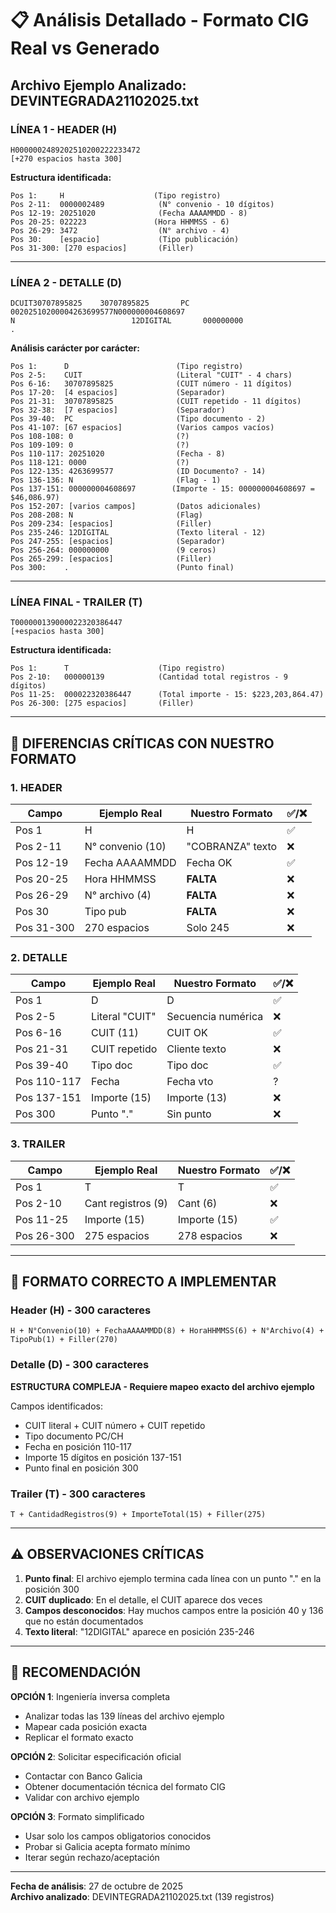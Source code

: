 # 📋 Análisis Detallado - Formato CIG Real vs Generado

## Archivo Ejemplo Analizado: DEVINTEGRADA21102025.txt

### LÍNEA 1 - HEADER (H)
```
H0000002489202510200222233472                                                    [+270 espacios hasta 300]
```

**Estructura identificada:**
```
Pos 1:     H                    (Tipo registro)
Pos 2-11:  0000002489            (N° convenio - 10 dígitos)
Pos 12-19: 20251020              (Fecha AAAAMMDD - 8)
Pos 20-25: 022223               (Hora HHMMSS - 6)
Pos 26-29: 3472                  (N° archivo - 4)
Pos 30:    [espacio]             (Tipo publicación)
Pos 31-300: [270 espacios]       (Filler)
```

---

### LÍNEA 2 - DETALLE (D)
```
DCUIT30707895825    30707895825       PC                                                             00202510200004263699577N000000004608697                                   N                          12DIGITAL       000000000                                                                        .
```

**Análisis carácter por carácter:**

```
Pos 1:      D                        (Tipo registro)
Pos 2-5:    CUIT                     (Literal "CUIT" - 4 chars)
Pos 6-16:   30707895825              (CUIT número - 11 dígitos)
Pos 17-20:  [4 espacios]             (Separador)
Pos 21-31:  30707895825              (CUIT repetido - 11 dígitos)
Pos 32-38:  [7 espacios]             (Separador)
Pos 39-40:  PC                       (Tipo documento - 2)
Pos 41-107: [67 espacios]            (Varios campos vacíos)
Pos 108-108: 0                       (?)
Pos 109-109: 0                       (?)
Pos 110-117: 20251020                (Fecha - 8)
Pos 118-121: 0000                    (?)
Pos 122-135: 4263699577              (ID Documento? - 14)
Pos 136-136: N                       (Flag - 1)
Pos 137-151: 000000004608697        (Importe - 15: 000000004608697 = $46,086.97)
Pos 152-207: [varios campos]         (Datos adicionales)
Pos 208-208: N                       (Flag)
Pos 209-234: [espacios]              (Filler)
Pos 235-246: 12DIGITAL               (Texto literal - 12)
Pos 247-255: [espacios]              (Separador)
Pos 256-264: 000000000               (9 ceros)
Pos 265-299: [espacios]              (Filler)
Pos 300:    .                        (Punto final)
```

---

### LÍNEA FINAL - TRAILER (T)
```
T000000139000022320386447                                                       [+espacios hasta 300]
```

**Estructura identificada:**
```
Pos 1:      T                    (Tipo registro)
Pos 2-10:   000000139            (Cantidad total registros - 9 dígitos)
Pos 11-25:  000022320386447      (Total importe - 15: $223,203,864.47)
Pos 26-300: [275 espacios]       (Filler)
```

---

## 🔴 DIFERENCIAS CRÍTICAS CON NUESTRO FORMATO

### 1. HEADER

| Campo | Ejemplo Real | Nuestro Formato | ✅/❌ |
|-------|--------------|-----------------|-------|
| Pos 1 | H | H | ✅ |
| Pos 2-11 | N° convenio (10) | "COBRANZA" texto | ❌ |
| Pos 12-19 | Fecha AAAAMMDD | Fecha OK | ✅ |
| Pos 20-25 | Hora HHMMSS | **FALTA** | ❌ |
| Pos 26-29 | N° archivo (4) | **FALTA** | ❌ |
| Pos 30 | Tipo pub | **FALTA** | ❌ |
| Pos 31-300 | 270 espacios | Solo 245 | ❌ |

### 2. DETALLE

| Campo | Ejemplo Real | Nuestro Formato | ✅/❌ |
|-------|--------------|-----------------|-------|
| Pos 1 | D | D | ✅ |
| Pos 2-5 | Literal "CUIT" | Secuencia numérica | ❌ |
| Pos 6-16 | CUIT (11) | CUIT OK | ✅ |
| Pos 21-31 | CUIT repetido | Cliente texto | ❌ |
| Pos 39-40 | Tipo doc | Tipo doc | ✅ |
| Pos 110-117 | Fecha | Fecha vto | ? |
| Pos 137-151 | Importe (15) | Importe (13) | ❌ |
| Pos 300 | Punto "." | Sin punto | ❌ |

### 3. TRAILER

| Campo | Ejemplo Real | Nuestro Formato | ✅/❌ |
|-------|--------------|-----------------|-------|
| Pos 1 | T | T | ✅ |
| Pos 2-10 | Cant registros (9) | Cant (6) | ❌ |
| Pos 11-25 | Importe (15) | Importe (15) | ✅ |
| Pos 26-300 | 275 espacios | 278 espacios | ❌ |

---

## 🎯 FORMATO CORRECTO A IMPLEMENTAR

### Header (H) - 300 caracteres
```
H + N°Convenio(10) + FechaAAAAMMDD(8) + HoraHHMMSS(6) + N°Archivo(4) + TipoPub(1) + Filler(270)
```

### Detalle (D) - 300 caracteres  
**ESTRUCTURA COMPLEJA - Requiere mapeo exacto del archivo ejemplo**

Campos identificados:
- CUIT literal + CUIT número + CUIT repetido
- Tipo documento PC/CH
- Fecha en posición 110-117
- Importe 15 dígitos en posición 137-151
- Punto final en posición 300

### Trailer (T) - 300 caracteres
```
T + CantidadRegistros(9) + ImporteTotal(15) + Filler(275)
```

---

## ⚠️ OBSERVACIONES CRÍTICAS

1. **Punto final**: El archivo ejemplo termina cada línea con un punto "." en la posición 300
2. **CUIT duplicado**: En el detalle, el CUIT aparece dos veces
3. **Campos desconocidos**: Hay muchos campos entre la posición 40 y 136 que no están documentados
4. **Texto literal**: "12DIGITAL" aparece en posición 235-246

---

## 📝 RECOMENDACIÓN

**OPCIÓN 1**: Ingeniería inversa completa
- Analizar todas las 139 líneas del archivo ejemplo
- Mapear cada posición exacta
- Replicar el formato exacto

**OPCIÓN 2**: Solicitar especificación oficial
- Contactar con Banco Galicia
- Obtener documentación técnica del formato CIG
- Validar con archivo ejemplo

**OPCIÓN 3**: Formato simplificado
- Usar solo los campos obligatorios conocidos
- Probar si Galicia acepta formato mínimo
- Iterar según rechazo/aceptación

---

**Fecha de análisis**: 27 de octubre de 2025  
**Archivo analizado**: DEVINTEGRADA21102025.txt (139 registros)

